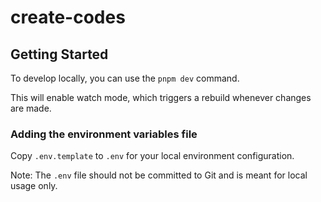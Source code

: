 # create-codes

## Getting Started

To develop locally, you can use the `pnpm dev` command.

This will enable watch mode, which triggers a rebuild whenever changes are made.

### Adding the environment variables file

Copy `.env.template` to `.env` for your local environment configuration.

Note: The `.env` file should not be committed to Git and is meant for local usage only.

